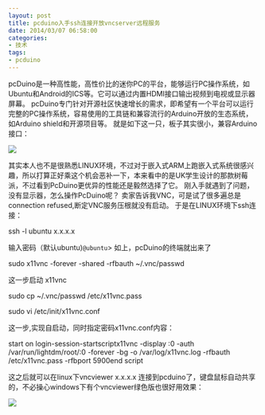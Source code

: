 ```yaml
---
layout: post
title: pcduino入手ssh连接开放vncserver远程服务
date: 2014/03/07 06:58:00
categories: 
- 技术
tags: 
- pcduino
---
```


pcDuino是一种高性能，高性价比的迷你PC的平台，能够运行PC操作系统，如Ubuntu和Android的ICS等。它可以通过内置HDMI接口输出视频到电视或显示器屏幕。 pcDuino专门针对开源社区快速增长的需求，即希望有一个平台可以运行完整的PC操作系统，容易使用的工具链和兼容流行的Arduino开放的生态系统，如Arduino shield和开源项目等。 就是如下这一只，板子其实很小，兼容Arduino接口： 

![][1] 

其实本人也不是很熟悉LINUX环境，不过对于嵌入式ARM上跑嵌入式系统很感兴趣，所以打算正好乘这个机会恶补一下，本来看中的是UK学生设计的那款树莓派，不过看到PcDuino更优异的性能还是毅然选择了它。 刚入手就遇到了问题，没有显示器，怎么操作PcDuino呢？ 卖家告诉我VNC，可是试了很多遍总是connection refused,断定VNC服务压根就没有启动。 于是在LINUX环境下ssh连接：   

   ssh -l ubuntu x.x.x.x

输入密码（默认ubuntu)`@ubuntu`> 如上，pcDuino的终端就出来了 

   sudo x11vnc -forever -shared -rfbauth ~/.vnc/passwd

 
这一步启动 x11vnc

   sudo cp ~/.vnc/passwd /etc/x11vnc.pass

   sudo vi /etc/init/x11vnc.conf

这一步,实现自启动，同时指定密码x11vnc.conf内容： 

   start on login-session-startscriptx11vnc -display :0 -auth /var/run/lightdm/root/:0 -forever -bg -o /var/log/x11vnc.log -rfbauth /etc/x11vnc.pass -rfbport 5900end script

这之后就可以在linux下vncviewer x.x.x.x 连接到pcduino了，键盘鼠标自动共享的，不必操心windows下有个vncviewer绿色版也很好用效果：

![][2]  

[1]: http://ww2.sinaimg.cn/large/006tNc79gw1f510zd2o1vj308c09474u

[2]: http://ww4.sinaimg.cn/large/006tNc79gw1f510zords2j31000l2n00
